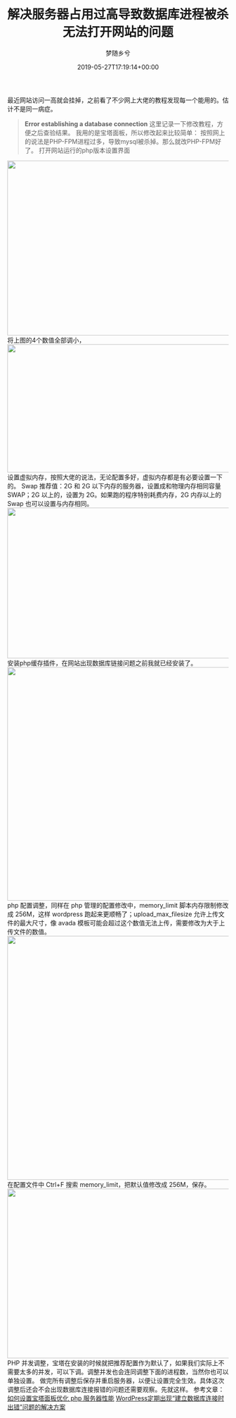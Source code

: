 ﻿---
title: 解决服务器占用过高导致数据库进程被杀无法打开网站的问题
author: 梦随乡兮
type: post
date: 2019-05-27T17:19:14+00:00
url: /mysqllife.html
featured_image: https://r2.imsxx.com/wp-content/uploads/2020/04/宝塔面版.jpg
views:
- 1138
b2_vote:
- 'a:2:{s:2:"up";a:1:{i:0;i:1;}s:4:"down";a:0:{}}'
日志头图:
- https://r2.imsxx.com/wp-content/uploads/2020/04/宝塔面版.jpg
bigfa_ding:
- 2
categories:
- 笔记
tags:
- mysql
- 优化
- 网站
- 进程
slug: "mysqllife"
---
最近网站访问一高就会挂掉，之前看了不少网上大佬的教程发现每一个能用的。估计不是同一病症。
> **Error establishing a database connection**
这里记录一下修改教程，方便之后查验结果。
我用的是宝塔面板，所以修改起来比较简单：
按照网上的说法是PHP-FPM进程过多，导致mysql被杀掉。那么就改PHP-FPM好了。
打开网站运行的php版本设置界面
<img src="https://r2.imsxx.com/wp-content/uploads/2019/05/Snipaste_2019-05-28_01-07-09.jpg" alt="" width="636" height="397" />
将上图的4个数值全部调小，
<img src="https://r2.imsxx.com/wp-content/uploads/2019/05/Snipaste_2019-05-28_01-08-57.jpg" alt="" width="697" height="291" />
设置虚拟内存，按照大佬的说法，无论配置多好，虚拟内存都是有必要设置一下的。
Swap 推荐值：2G 和 2G 以下内存的服务器，设置成和物理内存相同容量 SWAP；2G 以上的，设置为 2G。如果跑的程序特别耗费内存，2G 内存以上的 Swap 也可以设置与内存相同。
<img src="https://r2.imsxx.com/wp-content/uploads/2019/05/Snipaste_2019-05-28_01-10-52.jpg" alt="" width="635" height="342" />
安装php缓存插件，在网站出现数据库链接问题之前我就已经安装了。
<img src="https://r2.imsxx.com/wp-content/uploads/2019/05/Snipaste_2019-05-28_01-12-29.jpg" alt="" width="634" height="530" />
php 配置调整，同样在 php 管理的配置修改中，memory_limit 脚本内存限制修改成 256M，这样 wordpress 跑起来更顺畅了；upload_max_filesize 允许上传文件的最大尺寸，像 avada 模板可能会超过这个数值无法上传，需要修改为大于上传文件的数值。
<img src="https://r2.imsxx.com/wp-content/uploads/2019/05/Snipaste_2019-05-28_01-13-43.jpg" alt="" width="634" height="554" />
在配置文件中 Ctrl+F 搜索 memory_limit，把默认值修改成 256M，保存。
<img src="https://r2.imsxx.com/wp-content/uploads/2019/05/Snipaste_2019-05-28_01-14-53.jpg" alt="" width="636" height="385" />
PHP 并发调整，宝塔在安装的时候就把推荐配置作为默认了，如果我们实际上不需要太多的并发，可以下调。调整并发也会连同调整下面的进程数，当然你也可以单独设置。
做完所有调整后保存并重启服务器，以便让设置完全生效。具体这次调整后还会不会出现数据库连接报错的问题还需要观察。先就这样。
参考文章：
<a rel="nofollow" href="https://www.vpsss.net/6600.html" target="_blank" rel="noopener noreferrer">如何设置宝塔面板优化 php 服务器性能</a>
<a rel="nofollow" href="https://www.centos.bz/2017/12/wordpress%E5%AE%9A%E6%9C%9F%E5%87%BA%E7%8E%B0%E5%BB%BA%E7%AB%8B%E6%95%B0%E6%8D%AE%E5%BA%93%E8%BF%9E%E6%8E%A5%E6%97%B6%E5%87%BA%E9%94%99%E9%97%AE%E9%A2%98%E7%9A%84%E8%A7%A3%E5%86%B3/" target="_blank" rel="noopener noreferrer">WordPress定期出现“建立数据库连接时出错”问题的解决方案</a>

